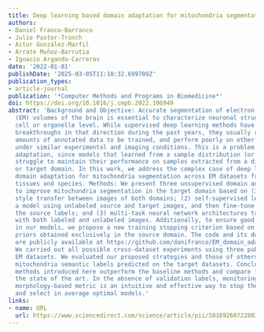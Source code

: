 ```yaml
---
title: Deep learning based domain adaptation for mitochondria segmentation on EM volumes
authors:
- Daniel Franco-Barranco
- Julio Pastor-Tronch
- Aitor González-Marfil
- Arrate Muñoz-Barrutia
- Ignacio Arganda-Carreras
date: '2022-01-01'
publishDate: '2025-03-05T11:10:32.699709Z'
publication_types:
- article-journal
publication: '*Computer Methods and Programs in Biomedicine*'
doi: https://doi.org/10.1016/j.cmpb.2022.106949
abstract: 'Background and Objective: Accurate segmentation of electron microscopy
  (EM) volumes of the brain is essential to characterize neuronal structures at a
  cell or organelle level. While supervised deep learning methods have led to major
  breakthroughs in that direction during the past years, they usually require large
  amounts of annotated data to be trained, and perform poorly on other data acquired
  under similar experimental and imaging conditions. This is a problem known as domain
  adaptation, since models that learned from a sample distribution (or source domain)
  struggle to maintain their performance on samples extracted from a different distribution
  or target domain. In this work, we address the complex case of deep learning based
  domain adaptation for mitochondria segmentation across EM datasets from different
  tissues and species. Methods: We present three unsupervised domain adaptation strategies
  to improve mitochondria segmentation in the target domain based on (1) state-of-the-art
  style transfer between images of both domains; (2) self-supervised learning to pre-train
  a model using unlabeled source and target images, and then fine-tune it only with
  the source labels; and (3) multi-task neural network architectures trained end-to-end
  with both labeled and unlabeled images. Additionally, to ensure good generalization
  in our models, we propose a new training stopping criterion based on morphological
  priors obtained exclusively in the source domain. The code and its documentation
  are publicly available at https://github.com/danifranco/EM_domain_adaptation. Results:
  We carried out all possible cross-dataset experiments using three publicly available
  EM datasets. We evaluated our proposed strategies and those of others based on the
  mitochondria semantic labels predicted on the target datasets. Conclusions: The
  methods introduced here outperform the baseline methods and compare favorably to
  the state of the art. In the absence of validation labels, monitoring our proposed
  morphology-based metric is an intuitive and effective way to stop the training process
  and select in average optimal models.'
links:
- name: URL
  url: https://www.sciencedirect.com/science/article/pii/S0169260722003315
---
```

